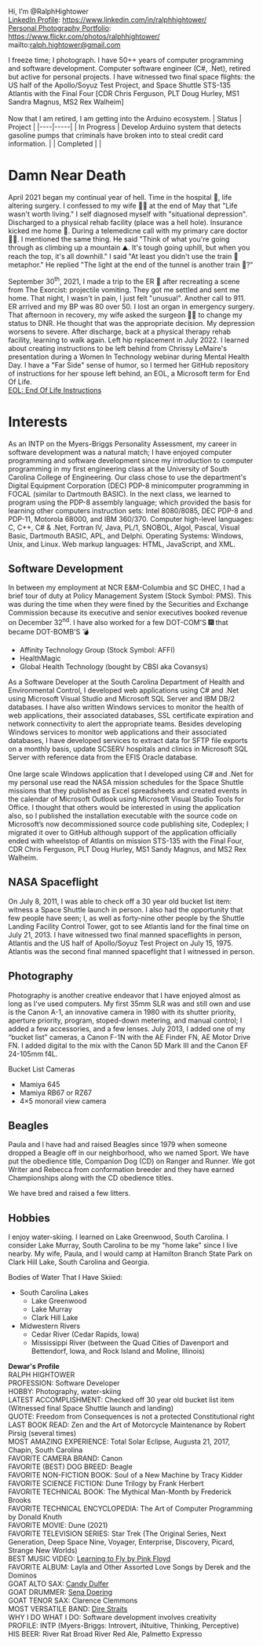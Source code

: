 Hi, I’m @RalphHightower <br>
[LinkedIn Profile](https://www.linkedin.com/in/ralphhightower/): https://www.linkedin.com/in/ralphhightower/<br>
[Personal Photography Portfolio](https://www.flickr.com/photos/ralphhightower/): https://www.flickr.com/photos/ralphhightower/<br>
mailto:ralph.hightower@gmail.com<br>

I freeze time; I photograph. I have 50++ years of computer programming and software development.
Computer software engineer (C#, .Net), retired but active for personal projects. I have witnessed two final space flights: the US half of the Apollo/Soyuz Test Project, and Space Shuttle STS-135 Atlantis with the Final Four [CDR Chris Ferguson, PLT Doug Hurley, MS1 Sandra Magnus,  MS2 Rex Walheim]<br><br>
Now that I am retired, I am getting into the Arduino ecosystem.
| Status | Project |
|----|-----|
| In Progress | Develop Arduino system that detects gasoline pumps that criminals have broken into to steal credit card information. |
| Completed | |

# Damn Near Death 
April 2021 began my continual year of hell. Time in the hospital :hospital:, life altering surgery. I confessed to my wife :red_haired_woman: at the end of May that "Life wasn't worth living." I self diagnosed myself with "situational depression". Discharged to a physical rehab facility (place was a hell hole). Insurance kicked me home 🏡. During a telemedicne call with my primary care doctor :man_health_worker:. I mentioned the same thing. He said "Think of what you're going through as climbing up a mountain ⛰️. It's tough going uphill, but when you reach the top, it's all downhill." I said "At least you didn't use the train :train: metaphor." He replied "The light at the end of the tunnel is another train :train2:?"

September 30<sup>th</sup>, 2021, I made a trip to the ER :hospital: after recreating a scene from The Exorcist: projectile vomiting. They got me settled and sent me home. That night, I wasn't in pain, I just felt "unusual". Another call to 911. ER arrived and my BP was 80 over 50. I lost an organ in emergency surgery. That afternoon in recovery, my wife asked the surgeon :man_health_worker: to change my status to DNR. He thought that was the appropriate decision. My depression worsens to severe. After discharge, back at a physical therapy rehab facility, learning to walk again. Left hip replacement in July 2022. I learned about creating instructions to be left behind from Chrissy LeMaire's presentation during a Women In Technology webinar during Mental Health Day. I have a "Far Side" sense of humor, so I termed her GitHub repository of instructions for her spouse left behind, an EOL, a Microsoft term for End Of Life.<br>
[EOL: End Of Life Instructions](https:/EOL-RalphHightower)

# Interests 
As an INTP on the Myers-Briggs Personality Assessment, my career in software development was a natural match; I have enjoyed computer programming and software development since my introduction to computer programming in my first engineering class at the University of South Carolina College of Engineering. Our class chose to use the department's Digital Equipment Corporation (DEC) PDP-8 minicomputer programming in FOCAL (similar to Dartmouth BASIC). In the next class, we learned to program using the PDP-8 assembly language; which provided the basis for learning other computers instruction sets: Intel 8080/8085, DEC PDP-8 and PDP-11, Motorola 68000, and IBM 360/370. Computer high-level languages: C, C++, C# & .Net, Fortran IV, Java, PL/1, SNOBOL, Algol, Pascal, Visual Basic, Dartmouth BASIC, APL, and Delphi. Operating Systems: Windows, Unix, and Linux. Web markup languages: HTML, JavaScript, and XML.
## Software Development
In between my employment at NCR E&M-Columbia and SC DHEC, I had a brief tour of duty at Policy Management System (Stock Symbol: PMS). This was during the time when they were fined by the Securities and Exchange Commission because its executive and senior executives booked revenue on December 32<sup>nd</sup>. I have also worked for a few DOT-COM'S :fireworks: that became DOT-BOMB'S :bomb: <br>
- Affinity Technology Group (Stock Symbol: AFFI)
- HealthMagic
- Global Health Technology (bought by CBSI aka Covansys)<br>

As a Software Developer at the South Carolina Department of Health and Environmental Control, I developed web applications using C# and .Net using Microsoft Visual Studio and Microsoft SQL Server and IBM DB/2 databases. I have also written Windows services to monitor the health of web applications, their associated databases, SSL certificate expiration and network connectivity to alert the appropriate teams.
Besides developing Windows services to monitor web applications and their associated databases, I have developed services to extract data for SFTP file exports on a monthly basis, update SCSERV hospitals and clinics in Microsoft SQL Server with reference data from the EFIS Oracle database.
<br><br>
One large scale Windows application that I developed using C# and .Net for my personal use read the NASA mission schedules for the Space Shuttle missions that they published as Excel spreadsheets and created events in the calendar of Microsoft Outlook using Microsoft Visual Studio Tools for Office. I thought that others would be interested in using the application also, so I published the installation executable with the source code on  Microsoft’s now decommissioned source code publishing site, Codeplex; I migrated it over to GitHub although support of the application officially ended with wheelstop of Atlantis on mission STS-135 with the Final Four, CDR Chris Ferguson, PLT Doug Hurley, MS1 Sandy Magnus, and MS2 Rex Walheim. 
## NASA Spaceflight 
On July 8, 2011, I was able to check off a 30 year old bucket list item: witness a Space Shuttle launch in person. I also had the opportunity that few people have seen; I, as well as forty-nine other people by the Shuttle Landing Facility Control Tower, got to see Atlantis land for the final time on July 21, 2013. I have witnessed two final manned spaceflights in person, Atlantis and the US half of Apollo/Soyuz Test Project on July 15, 1975. Atlantis was the second final manned spaceflight that I witnessed in person.
## Photography 
Photography is another creative endeavor that I have enjoyed almost as long as I've used computers. My first 35mm SLR was and still own and use is the Canon A-1, an innovative camera in 1980 with its shutter priority, aperture priority, program, stoped-down metering, and manual control; I added a few accessories, and a few lenses. July 2013, I added one of my “bucket list” cameras, a Canon F-1N with the AE Finder FN, AE Motor Drive FN. I added digital to the mix with the Canon 5D Mark III and the Canon EF 24-105mm f4L.

Bucket List Cameras<br>
- Mamiya 645<br>
- Mamiya RB67 or RZ67<br>
- 4×5 monorail view camera<br>

## Beagles 
Paula and I have had and raised Beagles since 1979 when someone dropped a Beagle off in our
neighborhood, who we named Sport. We have put the obedience title, Companion Dog (CD) on Ranger and 
Runner. We got Writer and Rebecca from conformation breeder and they have earned Championships along
with the CD obedience titles.


We have bred and raised a few litters. 
## Hobbies
I enjoy water-skiing. I learned on Lake Greenwood, South Carolina. I consider Lake Murray, 
South Carolina to be my "home lake" since I live nearby. My wife, Paula, and I would camp
at Hamilton Branch State Park on Clark Hill Lake, South Carolina and Georgia.

Bodies of Water That I Have Skiied:
- South Carolina Lakes 
   - Lake Greenwood
   - Lake Murray
   - Clark Hill Lake
- Midwestern Rivers
   - Cedar River (Cedar Rapids, Iowa)
   - Mississippi River (between the Quad Cities of Davenport and Bettendorf, Iowa, and Rock Island and Moline, Illinois)<br>

**Dewar's Profile**<br>
RALPH HIGHTOWER <br>
PROFESSION: Software Developer <br>
HOBBY: Photography, water-skiing <br>
LATEST ACCOMPLISHMENT: Checked off 30 year old bucket list item (Witnessed final Space Shuttle launch and landing) <br>
QUOTE: Freedom from Consequences is not a protected Constitutional right <br>
LAST BOOK READ: Zen and the Art of Motorcycle Maintenance by Robert Pirsig (several times)<br>
MOST AMAZING EXPERIENCE: Total Solar Eclipse, Augusta 21, 2017, Chapin, South Carolina <br>
FAVORITE CAMERA BRAND: Canon <br>
FAVORITE (BEST) DOG BREED: Beagle <br>
FAVORITE NON-FICTION BOOK: Soul of a New Machine by Tracy Kidder<br>
FAVORITE SCIENCE FICTION: Dune Trilogy by Frank Herbert <br>
FAVORITE TECHNICAL BOOK: The Mythical Man-Month by Frederick Brooks <br>
FAVORITE TECHNICAL ENCYCLOPEDIA: The Art of Computer Programming by Donald Knuth <br>
FAVORITE MOVIE: Dune (2021)<br>
FAVORITE TELEVISION SERIES: Star Trek (The Original Series, Next Generation, Deep Space Nine, Voyager, Enterprise, Discovery, Picard, Strange New Worlds)<br>
BEST MUSIC VIDEO: [Learning to Fly by Pink Floyd](https://youtu.be/nVhNCTH8pDs)<br>
FAVORITE ALBUM: Layla and Other Assorted Love Songs by Derek and the Dominos<br>
GOAT ALTO SAX: [Candy Dulfer](https://youtube.com/channel/UCv_ecDLtmmc-Y_sTW1ZVzgw) <br>
GOAT DRUMMER: [Sena Doering](https://youtube.com/c/sinadrumming)<br>
GOAT TENOR SAX: Clarence Clemmons<br>
MOST VERSATILE BAND: [Dire Straits](https://youtube.com/channel/UC9HKX4sDEYdgDEQTV9iy9yw)<br>
WHY I DO WHAT I DO: Software development involves creativity <br>
PROFILE: INTP (Myers-Briggs: Introvert, iNtuitive, Thinking, Perceptive) <br>
HIS BEER: River Rat Broad River Red Ale, Palmetto Expresso <br>
<!---
RalphHightower/RalphHightower is a ✨ special ✨ repository because its `README.md` (this file) appears on your GitHub profile.
You can click the Preview link to take a look at your changes.
--->
